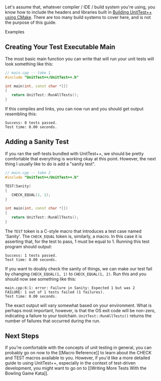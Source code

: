 Let's assume that, whatever compiler / IDE / build system you're using, you know how to include the headers and libraries built in [Building UnitTest++ using CMake](wiki/Building-UnitTest++-With-CMake). There are too many build systems to cover here, and is not the purpose of this guide.

Examples 

Creating Your Test Executable Main
------------------------------------

The most basic main function you can write that will run your unit tests will look something like this:

```cpp
// main.cpp -- take 1
#include "UnitTest++/UnitTest++.h"

int main(int, const char *[])
{
   return UnitTest::RunAllTests();
}
```

If this compiles and links, you can now run and you should get output resembling this:

```
Success: 0 tests passed.
Test time: 0.00 seconds.
```

Adding a Sanity Test
----------------------
If you ran the self-tests bundled with UnitTest++, we should be pretty comfortable that everything is working okay at this point. However, the next thing I usually like to do is add a "sanity test".

```cpp
// main.cpp -- take 2
#include "UnitTest++/UnitTest++.h"

TEST(Sanity) 
{
   CHECK_EQUAL(1, 1);
}

int main(int, const char *[])
{
   return UnitTest::RunAllTests();
}
```

The `TEST` token is a C-style macro that introduces a test case named 'Sanity'. The `CHECK_EQUAL` token is, similarly, a macro. In this case it is asserting that, for the test to pass, 1 must be equal to 1. Running this test program should output:

```
Success: 1 tests passed.
Test time: 0.00 seconds.
```

If you want to doubly check the sanity of things, we can make our test fail by changing `CHECK_EQUAL(1, 1)` to `CHECK_EQUAL(1, 2)`. Run this and you should now see something like this:

```
main.cpp:6:1: error: Failure in Sanity: Expected 1 but was 2
FAILURE: 1 out of 1 tests failed (1 failures).
Test time: 0.00 seconds.
```

The exact output will vary somewhat based on your environment. What is perhaps most important, however, is that the OS exit code will be non-zero, indicating a failure to your toolchain. `UnitTest::RunAllTests()` returns the number of failures that occurred during the run.

Next Steps
------------
If you're comfortable with the concepts of unit testing in general, you can probably go on now to the [[Macro Reference]] to learn about the CHECK and TEST macros available to you. However, if you'd like a more detailed guide to using UnitTest++, especially in the context of test-driven development, you might want to go on to [[Writing More Tests With the Bowling Game Kata]].